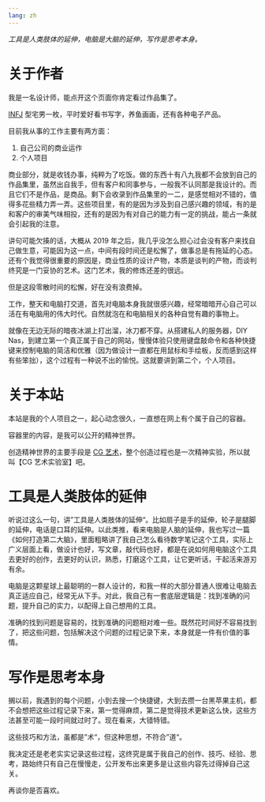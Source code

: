 ```yaml
---
lang: zh
---
```


*工具是人类肢体的延伸，电脑是大脑的延伸，写作是思考本身。*

# 关于作者

我是一名设计师，能点开这个页面你肯定看过作品集了。

[INFJ](https://www.16personalities.com/ch/infj-%E4%BA%BA%E6%A0%BC) 型宅男一枚，平时爱好看书写字，养鱼画画，还有各种电子产品。

目前我从事的工作主要有两方面：

1. 自己公司的商业运作
2. 个人项目

商业部分，就是收钱办事，纯粹为了吃饭。做的东西十有八九我都不会放到自己的作品集里，虽然出自我手，但有客户和同事参与，一般我不认同那是我设计的。而且它们不是作品，是商品。剩下会收录到作品集里的一二，是感觉相对不错的，值得多花些精力弄一弄。这些项目里，有的是因为涉及到自己感兴趣的领域，有的是和客户的审美气味相投，还有的是因为有对自己的能力有一定的挑战，能占一条就会引起我的注意。

讲句可能欠揍的话，大概从 2019 年之后，我几乎没怎么担心过会没有客户来找自己做生意，可能因为这一点，中间有段时间还是松懈了，做事总是有拖延的心态。还有个我觉得很重要的原因是，商业性质的设计产物，本质是谈判的产物，而谈判终究是一门妥协的艺术。这门艺术，我的修炼还差的很远。

但是这段零散时间的松懈，好在没有浪费掉。

工作，整天和电脑打交道，首先对电脑本身我就很感兴趣，经常暗暗开心自己可以活在有电脑用的伟大时代。自然就泡在和电脑相关的各种自觉有趣的事物上。

就像在无边无际的暗夜冰湖上打出溜，冰刀都不穿。从搭建私人的服务器，DIY Nas，到建立第一个真正属于自己的网站，慢慢体验只使用键盘敲命令和各种快捷键来控制电脑的简洁和优雅（因为做设计一直都在用鼠标和手绘板，反而感到这样有些笨拙），这个过程有一种说不出的愉悦。这就要讲到第二个，个人项目。

# 关于本站

本站是我的个人项目之一，起心动念很久，一直想在网上有个属于自己的容器。

容器里的内容，是我可以公开的精神世界。

创造精神世界的主要手段是 [CG 艺术](https://baike.baidu.com/item/CG%E8%89%BA%E6%9C%AF/6030742)，整个创造过程也是一次精神实验，所以就叫【CG 艺术实验室】吧。

# 工具是人类肢体的延伸

听说过这么一句，讲”工具是人类肢体的延伸“。比如扇子是手的延伸，轮子是腿脚的延伸，电话是口耳的延伸。以此类推，看来电脑是人脑的延伸，我也写过一篇《如何打造第二大脑》，里面粗略讲了我自己怎么看待数字笔记这个工具，实际上广义层面上看，做设计也好，写文章，敲代码也好，都是在说如何用电脑这个工具去更好的创作，去更好的认识，熟悉，打磨这个工具，让它更听话，干起活来游刃有余。

电脑是这颗星球上最聪明的一群人设计的，和我一样的大部分普通人很难让电脑去真正适应自己，经常无从下手。对此，我自己有一套底层逻辑是：找到准确的问题，提升自己的实力，以配得上自己想用的工具。

准确的找到问题是容易的，找到准确的问题相对难一些。既然花时间好不容易找到了，把这些问题，包括解决这个问题的过程记录下来，本身就是一件有价值的事情。

# 写作是思考本身

搁以前，我遇到的每个问题，小到去搜一个快捷键，大到去攒一台黑苹果主机，都不会想把这些过程记录下来，第一觉得麻烦，第二是觉得技术更新这么快，这些方法甚至可能一段时间就过时了。现在看来，大错特错。

这些技巧和方法，虽都是”术“，但这种思想，不符合”道“。

我决定还是老老实实记录这些过程，这终究是属于我自己的创作、技巧、经验、思考，路始终只有自己在慢慢走，公开发布出来更多是让这些内容先过得掉自己这关。

再谈你是否喜欢。